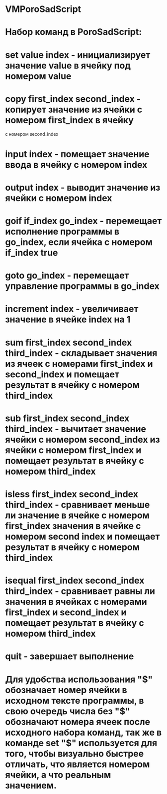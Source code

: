 # VMPoroSadScript
# Набор команд в PoroSadScript:
# set value index - инициализирует значение value в ячейку под номером value
# copy first_index second_index - копирует значение из ячейки с номером first_index в ячейку
с номером second_index
# input index - помещает значение ввода в ячейку с номером index
# output index - выводит значение из ячейки с номером index
# goif if_index go_index - перемещает исполнение программы в go_index, если ячейка с номером if_index true
# goto go_index - перемещает управление программы в go_index
# increment index - увеличивает значение в ячейке index на 1
# sum first_index second_index third_index - складывает значения из ячеек с номерами first_index и second_index и помещает результат в ячейку с номером third_index
# sub first_index second_index third_index - вычитает значение ячейки с номером second_index из ячейки с номером first_index и помещает результат в ячейку с номером third_index
# isless first_index second_index third_index - сравнивает меньше ли значение в ячейке с номером first_index значения в ячейке с номером second index и помещает результат в ячейку с номером third_index
# isequal first_index second_index third_index - сравнивает равны ли значения в ячейках с номерами first_index и second_index и помещает результат в ячейку с номером third_index
# quit - завершает выполнение
# Для удобства использования "$" обозначает номер ячейки в исходном тексте программы, в свою очередь числа без "$" обозначают номера ячеек после исходного набора команд, так же в команде set "$" используется для того, чтобы визуально быстрее отличать, что является номером ячейки, а что реальным значением.
